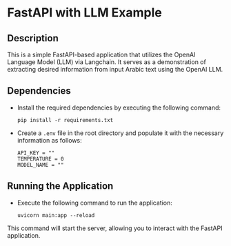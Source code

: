 # FastAPI with LLM Example

## Description
This is a simple FastAPI-based application that utilizes the OpenAI Language Model (LLM) via Langchain. It serves as a demonstration of extracting desired information from input Arabic text using the OpenAI LLM.

## Dependencies
- Install the required dependencies by executing the following command:
    ```
    pip install -r requirements.txt
    ```
- Create a `.env` file in the root directory and populate it with the necessary information as follows:
    ```
    API_KEY = ""
    TEMPERATURE = 0
    MODEL_NAME = ""
    ```

## Running the Application
- Execute the following command to run the application:
    ```
    uvicorn main:app --reload 
    ```

This command will start the server, allowing you to interact with the FastAPI application.